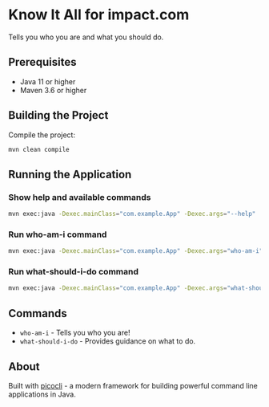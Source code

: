 # Know It All for impact.com

Tells you who you are and what you should do.

## Prerequisites

- Java 11 or higher
- Maven 3.6 or higher

## Building the Project

Compile the project:
```bash
mvn clean compile
```

## Running the Application

### Show help and available commands
```bash
mvn exec:java -Dexec.mainClass="com.example.App" -Dexec.args="--help"
```

### Run who-am-i command
```bash
mvn exec:java -Dexec.mainClass="com.example.App" -Dexec.args="who-am-i"
```

### Run what-should-i-do command
```bash
mvn exec:java -Dexec.mainClass="com.example.App" -Dexec.args="what-should-i-do"
```

## Commands

- `who-am-i` - Tells you who you are!
- `what-should-i-do` - Provides guidance on what to do.

## About

Built with [picocli](https://picocli.info/) - a modern framework for building powerful command line applications in Java.
